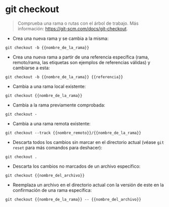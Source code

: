 # git checkout

> Comprueba una rama o rutas con el árbol de trabajo.
> Más información: <https://git-scm.com/docs/git-checkout>.

- Crea una nueva rama y se cambia a la misma:

`git checkout -b {{nombre_de_la_rama}}`

- Crea una nueva rama a partir de una referencia específica (rama, remoto/rama, las etiquetas son ejemplos de referencias válidas) y cambiarse a esta:

`git checkout -b {{nombre_de_la_rama}} {{referencia}}`

- Cambia a una rama local existente:

`git checkout {{nombre_de_la_rama}}`

- Cambia a la rama previamente comprobada:

`git checkout -`

- Cambia a una rama remota existente:

`git checkout --track {{nombre_remoto}}/{{nombre_de_la_rama}}`

- Descarta todos los cambios sin marcar en el directorio actual (véase `git reset` para más comandos para deshacer):

`git checkout .`

- Descarta los cambios no marcados de un archivo específico:

`git checkout {{nombre_del_archivo}}`

- Reemplaza un archivo en el directorio actual con la versión de este en la confirmación de una rama específica:

`git checkout {{nombre_de_la_rama}} -- {{nombre_del_archivo}}`
